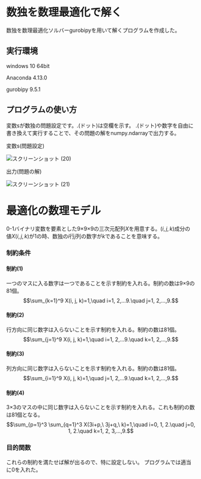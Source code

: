 # 数独を数理最適化で解く
数独を数理最適化ソルバーgurobipyを用いて解くプログラムを作成した。

## 実行環境
windows 10 64bit

Anaconda 4.13.0

gurobipy 9.5.1

## プログラムの使い方
変数sが数独の問題設定です。.(ドット)は空欄を示す。
.(ドット)や数字を自由に書き換えて実行することで、その問題の解をnumpy.ndarrayで出力する。

変数s(問題設定)

![スクリーンショット (20)](https://user-images.githubusercontent.com/108399244/176651104-b50c96be-b961-4279-aec9-89d8e27dbca4.png)

出力(問題の解)

![スクリーンショット (21)](https://user-images.githubusercontent.com/108399244/176651580-d5258da3-4cb2-463b-8f73-86123d3a77dd.png)

# 最適化の数理モデル
0-1バイナリ変数を要素とした9×9×9の三次元配列$X$を用意する。${(i, j, k)}$成分の値${X(i, j, k)}$が1の時、数独の$i$行$j$列の数字が$k$であることを意味する。

### 制約条件
#### 制約(1)
一つのマスに入る数字は一つであることを示す制約を入れる。制約の数は9×9の81個。
$$\sum_{k=1}^9 X(i, j, k)=1,\quad i=1, 2,...9.\quad j=1, 2,...,9.$$

#### 制約(2)
行方向に同じ数字は入らないことを示す制約を入れる。制約の数は81個。
$$\sum_{j=1}^9 X(i, j, k)=1,\quad i=1, 2,...9.\quad k=1, 2,...,9.$$

#### 制約(3)
列方向に同じ数字は入らないことを示す制約を入れる。制約の数は81個。
$$\sum_{i=1}^9 X(i, j, k)=1,\quad j=1, 2,...9.\quad k=1, 2,...,9.$$

#### 制約(4)
3×3のマスの中に同じ数字は入らないことを示す制約を入れる。これも制約の数は81個となる。
$$\sum_{p=1}^3 \sum_{q=1}^3 X(3i+p,\ 3j+q,\ k)=1,\quad i=0, 1, 2.\quad j=0, 1, 2.\quad k=1, 2, 3,...,9.$$

### 目的関数
これらの制約を満たせば解が出るので、特に設定しない。
プログラムでは適当に0を入れた。
